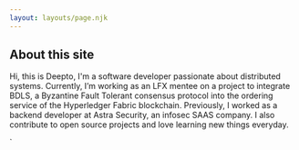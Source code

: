 ```yaml
---
layout: layouts/page.njk
---
```


## About this site

Hi, this is Deepto, I'm a software developer passionate about distributed systems. 
Currently, I’m working as an LFX mentee on a project to integrate BDLS, 
a Byzantine Fault Tolerant consensus protocol into the ordering service of the Hyperledger Fabric blockchain. 
Previously, I worked as a backend developer at Astra Security, an infosec SAAS company. 
I also contribute to open source projects and love learning new things everyday.

<!-- TODO :  Add github, linkedin -->
<!-- - 🎉 I love blogging
- 💥 I built this site using [Eleventy](https://www.11ty.dev/) on [Glitch](https://glitch.com/)
- 🌈 Thanks for reading!
 -->
<!-- You can also make your project available for other people to remix in Glitch! 🎏✨ -->
`